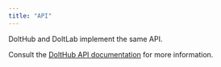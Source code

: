 ```yaml
---
title: "API"
---
```


DoltHub and DoltLab implement the same API. 

Consult the [DoltHub API documentation](../dolthub/api/README.md) for more information.

